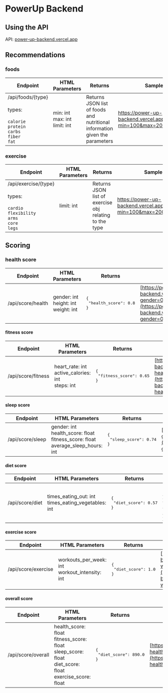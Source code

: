 # PowerUp Backend

## Using the API

API: [power-up-backend.vercel.app](power-up-backend.vercel.app)

## Recommendations

### foods
| Endpoint   | HTML Parameters | Returns | Sample Request |
|------------|-----------------|---------|----------------|
| /api/foods/{type}<br><br/>types:<br><br/>`calorie`<br/>`protein`<br/>`carbs`<br/>`fiber`<br/>`fat`| min: int<br>max: int<br>limit: int | Returns JSON list of foods and nutritional information given the parameters | https://power-up-backend.vercel.app/api/foods/calories?min=100&max=200&limit=1 |

### exercise
| Endpoint   | HTML Parameters | Returns                                                | Sample Request |
|------------|-----------------|--------------------------------------------------------|----------------|
| /api/exercise/{type}<br><br/>types:<br><br/>`cardio`<br/>`flexibility`<br/>`arms`<br/>`core`<br/>`legs` | limit: int      | Returns JSON list of exercise obj relating to the type | https://power-up-backend.vercel.app/api/foods/calories?min=100&max=200&limit=1 |

## Scoring

### health score
| Endpoint   | HTML Parameters | Returns                                               | Sample Request |
|------------|-----------------|-------------------------------------------------------|----------------|
| /api/score/health | gender: int<br/>height: int<br/>weight: int | <pre lang="json">{&#13;    "health_score": 0.8&#13;}</pre> | [https://power-up-backend.vercel.app/api/score/health?gender=0&height=180&weight=60](https://power-up-backend.vercel.app/api/score/health?gender=0&height=180&weight=60) |

#### fitness score
| Endpoint   | HTML Parameters | Returns  | Sample Request |
|------------|-----------------|----------|----------------|
| /api/score/fitness | heart_rate: int<br/>active_calories: int<br/>steps: int | <pre lang="json">{&#13;    "fitness_score": 0.65&#13;}</pre> | [https://power-up-backend.vercel.app/api/score/fitness?heart_rate=80&active_calories=100&steps=3000](https://power-up-backend.vercel.app/api/score/fitness?heart_rate=80&active_calories=100&steps=3000) |

#### sleep score
| Endpoint   | HTML Parameters | Returns | Sample Request |
|------------|-----------------|---------|----------------|
| /api/score/sleep | gender: int<br/>health_score: float<br/>fitness_score: float<br/>average_sleep_hours: int | <pre lang="json">{&#13;    "sleep_score": 0.74&#13;}</pre> | [https://power-up-backend.vercel.app/api/score/sleep?gender=0&health_score=0.8&fitness_score=0.8&average_sleep_hours=6](https://power-up-backend.vercel.app/api/score/sleep?gender=0&health_score=0.8&fitness_score=0.8&average_sleep_hours=6) |

#### diet score
| Endpoint   | HTML Parameters | Returns | Sample Request |
|------------|-----------------|---------|----------------|
| /api/score/diet | times_eating_out: int<br/>times_eating_vegetables: int | <pre lang="json">{&#13;    "diet_score": 0.57&#13;}</pre> | [https://power-up-backend.vercel.app/api/score/diet?times_eating_out=2&times_eating_vegetables=8](https://power-up-backend.vercel.app/api/score/diet?times_eating_out=2&times_eating_vegetables=8) |

#### exercise score
| Endpoint   | HTML Parameters | Returns  | Sample Request |
|------------|-----------------|----------|----------------|
| /api/score/exercise | workouts_per_week: int<br/>workout_intensity: int | <pre lang="json">{&#13;    "diet_score": 1.0&#13;} | [https://power-up-backend.vercel.app/api/score/exercise?workouts_per_week=5&workout_intensity=3](https://power-up-backend.vercel.app/api/score/exercise?workouts_per_week=5&workout_intensity=3) |

 #### overall score
| Endpoint   | HTML Parameters | Returns  | Sample Request |
|------------|-----------------|----------|----------------|
| /api/score/overall | health_score: float<br/>fitness_score: float<br/>sleep_score: float<br/>diet_score: float<br/>exercise_score: float |  <pre lang="json">{&#13;    "diet_score": 890.0&#13;} | [https://power-up-backend.vercel.app/api/score/overall?health_score=0.8&fitness_score=0.9&sleep_score=0.7&diet_score=0.85&exercise_score=0.95](https://power-up-backend.vercel.app/api/score/overall?health_score=0.8&fitness_score=0.9&sleep_score=0.7&diet_score=0.85&exercise_score=0.95) |

<!--
#### all scores
| Endpoint   | HTML Parameters | Returns  | Sample Request |
|------------|-----------------|----------|----------------|
| /api/score/all | gender: int<br/>height: int<br/>weight: int<br/>heart_rate: int<br/>active_calories: int<br/>steps: int<br/>average_sleep_hours: int<br/>times_eating_out: int<br/>times_eating_vegetables: int<br/>workouts_per_week: int<br/>workout_intensity: string | {"health_score": 0.8, "fitness_score": 0.9, "sleep_score": 0.7, "diet_score": 0.85, "exercise_score": 0.95, "overall_score": 0.88} | [Sample Request](https://power-up-backend.vercel.app/api/score/all?gender=0&height=180&weight=60&heart_rate=72&active_calories=500&steps=10000&average_sleep_hours=8&times_eating_out=2&times_eating_vegetables=5&workouts_per_week=5&workout_intensity=high) |
Just replace Sample Request with actual URLs for your API endpoints. -->






